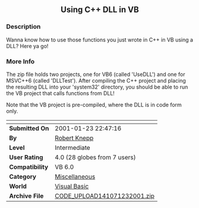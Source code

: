 ﻿<div align="center">

## Using C\+\+ DLL in VB


</div>

### Description

Wanna know how to use those functions you just wrote in C++ in VB using a DLL? Here ya go!
 
### More Info
 
The zip file holds two projects, one for VB6 (called 'UseDLL') and one for MSVC++6 (called 'DLLTest'). After compiling the C++ project and placing the resulting DLL into your 'system32' directory, you should be able to run the VB project that calls functions from DLL!

Note that the VB project is pre-compiled, where the DLL is in code form only.


<span>             |<span>
---                |---
**Submitted On**   |2001-01-23 22:47:16
**By**             |[Robert Knepp](https://github.com/Planet-Source-Code/PSCIndex/blob/master/ByAuthor/robert-knepp.md)
**Level**          |Intermediate
**User Rating**    |4.0 (28 globes from 7 users)
**Compatibility**  |VB 6\.0
**Category**       |[Miscellaneous](https://github.com/Planet-Source-Code/PSCIndex/blob/master/ByCategory/miscellaneous__1-1.md)
**World**          |[Visual Basic](https://github.com/Planet-Source-Code/PSCIndex/blob/master/ByWorld/visual-basic.md)
**Archive File**   |[CODE\_UPLOAD141071232001\.zip](https://github.com/Planet-Source-Code/robert-knepp-using-c-dll-in-vb__1-14665/archive/master.zip)








